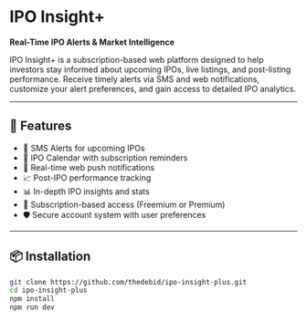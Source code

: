 # IPO Insight+

**Real-Time IPO Alerts & Market Intelligence**

IPO Insight+ is a subscription-based web platform designed to help investors stay informed about upcoming IPOs, live listings, and post-listing performance. Receive timely alerts via SMS and web notifications, customize your alert preferences, and gain access to detailed IPO analytics.

---

## 🚀 Features

- 📲 SMS Alerts for upcoming IPOs
- 📅 IPO Calendar with subscription reminders
- 🔔 Real-time web push notifications
- 📈 Post-IPO performance tracking
- 📊 In-depth IPO insights and stats
- 🧾 Subscription-based access (Freemium or Premium)
- 🛡️ Secure account system with user preferences

---

## 📦 Installation

```bash
git clone https://github.com/thedebid/ipo-insight-plus.git
cd ipo-insight-plus
npm install
npm run dev
